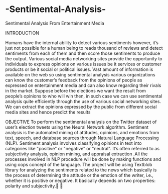 # -Sentimental-Analysis-
 Sentimental Analysis From Entertainment Media 
 
 INTRODUCTION
 
 Humans have the internal ability to detect various sentiments however, it’s just not possible for a human being to reads thousand of reviews and detect sentiments from each of them and then score those sentiments to produce the output. Various social media networking sites provide the opportunity to individuals to express opinions on various issues be it services or customer products or be it social or political issues. Vast amount of information is available on the web so using sentimental analysis various organizations can know the customer’s feedback from the opinions of people as expressed on entertainment media and can also know regarding their rivals in the market. Suppose before the elections we want the result from people’s opinions to who will win then, in such case we can use sentimental analysis quite efficiently through the use of various social networking sites. We can extract the opinions expressed by the public from different social media sites and hence predict the results
 
 
 
 OBJECTIVE
 To perform the sentimental analysis on the Twitter dataset of user’s election tweets using the Neural Network algorithm. Sentiment analysis is the automated mining of attitudes, opinions, and emotions from text, speech, and database sources through Natural Language Processing (NLP). Sentiment analysis involves classifying opinions in text into categories like "positive" or "negative” or "neutral". It’s often referred to as subjectivity analysis, opinion mining, and appraisal extraction .All the processes involved in NLP procedure will be done by making functions and using oops concept of the language. The project will be using Textblob library for analyzing the sentiments related to the news which basically is the process of determining the attitude or the emotion of the writer, i.e., whether it is positive or negative. It basically depends on two properties: polarity and subjectivity. 
